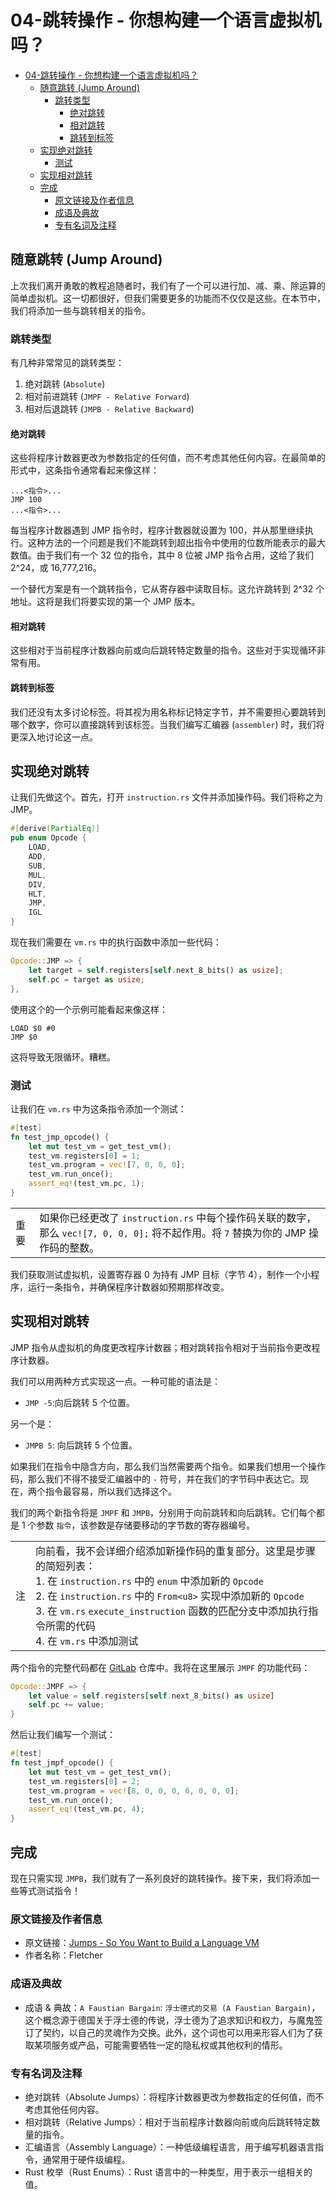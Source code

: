 # 04-跳转操作 - 你想构建一个语言虚拟机吗？

- [04-跳转操作 - 你想构建一个语言虚拟机吗？](#04-跳转操作---你想构建一个语言虚拟机吗)
    - [随意跳转 (Jump Around)](#随意跳转-jump-around)
        - [跳转类型](#跳转类型)
            - [绝对跳转](#绝对跳转)
            - [相对跳转](#相对跳转)
            - [跳转到标签](#跳转到标签)
    - [实现绝对跳转](#实现绝对跳转)
        - [测试](#测试)
    - [实现相对跳转](#实现相对跳转)
    - [完成](#完成)
        - [原文链接及作者信息](#原文链接及作者信息)
        - [成语及典故](#成语及典故)
        - [专有名词及注释](#专有名词及注释)

## 随意跳转 (Jump Around)

上次我们离开勇敢的教程追随者时，我们有了一个可以进行加、减、乘、除运算的简单虚拟机。这一切都很好，但我们需要更多的功能而不仅仅是这些。在本节中，我们将添加一些与跳转相关的指令。

### 跳转类型

有几种非常常见的跳转类型：

1. 绝对跳转 (`Absolute`)
2. 相对前进跳转 (`JMPF - Relative Forward`)
3. 相对后退跳转 (`JMPB - Relative Backward`)

#### 绝对跳转

这些将程序计数器更改为参数指定的任何值，而不考虑其他任何内容。在最简单的形式中，这条指令通常看起来像这样：

```assembly
...<指令>...
JMP 100
...<指令>...
```

每当程序计数器遇到 JMP 指令时，程序计数器就设置为 100，并从那里继续执行。这种方法的一个问题是我们不能跳转到超出指令中使用的位数所能表示的最大数值。由于我们有一个 32 位的指令，其中 8 位被 JMP 指令占用，这给了我们 2^24，或 16,777,216。

一个替代方案是有一个跳转指令，它从寄存器中读取目标。这允许跳转到 2^32 个地址。这将是我们将要实现的第一个 JMP 版本。

#### 相对跳转

这些相对于当前程序计数器向前或向后跳转特定数量的指令。这些对于实现循环非常有用。

#### 跳转到标签

我们还没有太多讨论标签。将其视为用名称标记特定字节，并不需要担心要跳转到哪个数字，你可以直接跳转到该标签。当我们编写汇编器 (`assembler`) 时，我们将更深入地讨论这一点。

## 实现绝对跳转

让我们先做这个。首先，打开 `instruction.rs` 文件并添加操作码。我们将称之为 JMP。

```rust
#[derive(PartialEq)]
pub enum Opcode {
    LOAD,
    ADD,
    SUB,
    MUL,
    DIV,
    HLT,
    JMP,
    IGL
}
```

现在我们需要在 `vm.rs` 中的执行函数中添加一些代码：

```rust
Opcode::JMP => {
    let target = self.registers[self.next_8_bits() as usize];
    self.pc = target as usize;
},
```

使用这个的一个示例可能看起来像这样：

```assembly
LOAD $0 #0
JMP $0
```

这将导致无限循环。糟糕。

### 测试

让我们在 `vm.rs` 中为这条指令添加一个测试：

```rust
#[test]
fn test_jmp_opcode() {
    let mut test_vm = get_test_vm();
    test_vm.registers[0] = 1;
    test_vm.program = vec![7, 0, 0, 0];
    test_vm.run_once();
    assert_eq!(test_vm.pc, 1);
}
```

| | |
|---|---|
| 重要 | 如果你已经更改了 `instruction.rs` 中每个操作码关联的数字，那么 `vec![7, 0, 0, 0];` 将不起作用。将 `7` 替换为你的 JMP 操作码的整数。|

我们获取测试虚拟机，设置寄存器 0 为持有 JMP 目标（字节 4），制作一个小程序，运行一条指令，并确保程序计数器如预期那样改变。

## 实现相对跳转

JMP 指令从虚拟机的角度更改程序计数器；相对跳转指令相对于当前指令更改程序计数器。

我们可以用两种方式实现这一点。一种可能的语法是：

- `JMP -5`:向后跳转 5 个位置。

另一个是：

- `JMPB 5`: 向后跳转 5 个位置。

如果我们在指令中隐含方向，那么我们当然需要两个指令。如果我们想用一个操作码，那么我们不得不接受汇编器中的 `-` 符号，并在我们的字节码中表达它。现在，两个指令最容易，所以我们选择这个。

我们的两个新指令将是 `JMPF` 和 `JMPB`，分别用于向前跳转和向后跳转。它们每个都是 1 个参数 `指令`，该参数是存储要移动的字节数的寄存器编号。

| | |
|---|---|
| 注 | 向前看，我不会详细介绍添加新操作码的重复部分。这里是步骤的简短列表：</br>1. 在 `instruction.rs` 中的 `enum` 中添加新的 `Opcode`</br>2. 在 `instruction.rs` 中的 `From<u8>` 实现中添加新的 `Opcode`</br>3. 在 `vm.rs` `execute_instruction` 函数的匹配分支中添加执行指令所需的代码</br>4. 在 `vm.rs` 中添加测试|

两个指令的完整代码都在 [GitLab](https://gitlab.com/subnetzero/iridium) 仓库中。我将在这里展示 `JMPF` 的功能代码：

```rust
Opcode::JMPF => {
    let value = self.registers[self.next_8_bits() as usize]
    self.pc += value;
}
```

然后让我们编写一个测试：

```rust
#[test]
fn test_jmpf_opcode() {
    let mut test_vm = get_test_vm();
    test_vm.registers[0] = 2;
    test_vm.program = vec![8, 0, 0, 0, 6, 0, 0, 0];
    test_vm.run_once();
    assert_eq!(test_vm.pc, 4);
}
```

## 完成

现在只需实现 `JMPB`，我们就有了一系列良好的跳转操作。接下来，我们将添加一些等式测试指令！

### 原文链接及作者信息

- 原文链接：[Jumps - So You Want to Build a Language VM](https://blog.subnetzero.io/post/building-language-vm-part-04/)
- 作者名称：Fletcher

### 成语及典故

- 成语 & 典故：`A Faustian Bargain`: `浮士德式的交易 (A Faustian Bargain)`，这个概念源于德国关于浮士德的传说，浮士德为了追求知识和权力，与魔鬼签订了契约，以自己的灵魂作为交换。此外，这个词也可以用来形容人们为了获取某项服务或产品，可能需要牺牲一定的隐私权或其他权利的情形。

### 专有名词及注释

- 绝对跳转（Absolute Jumps）：将程序计数器更改为参数指定的任何值，而不考虑其他任何内容。
- 相对跳转（Relative Jumps）：相对于当前程序计数器向前或向后跳转特定数量的指令。
- 汇编语言（Assembly Language）：一种低级编程语言，用于编写机器语言指令，通常用于硬件级编程。
- Rust 枚举（Rust Enums）：Rust 语言中的一种类型，用于表示一组相关的值。
